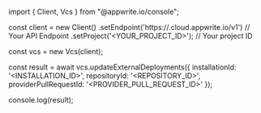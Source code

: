 import { Client, Vcs } from "@appwrite.io/console";

const client = new Client()
    .setEndpoint('https://<REGION>.cloud.appwrite.io/v1') // Your API Endpoint
    .setProject('<YOUR_PROJECT_ID>'); // Your project ID

const vcs = new Vcs(client);

const result = await vcs.updateExternalDeployments({
    installationId: '<INSTALLATION_ID>',
    repositoryId: '<REPOSITORY_ID>',
    providerPullRequestId: '<PROVIDER_PULL_REQUEST_ID>'
});

console.log(result);
